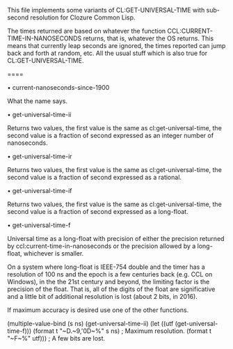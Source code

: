 
This file implements some variants of CL:GET-UNIVERSAL-TIME with
sub-second resolution for Clozure Common Lisp.

The times returned are based on whatever the function
CCL:CURRENT-TIME-IN-NANOSECONDS returns, that is, whatever the OS
returns. This means that currently leap seconds are ignored, the times
reported can jump back and forth at random, etc. All the usual stuff
which is also true for CL:GET-UNIVERSAL-TIME.

====

• current-nanoseconds-since-1900

  What the name says.

• get-universal-time-ii

  Returns two values, the first value is the same as
  cl:get-universal-time, the second value is a fraction of second
  expressed as an integer number of nanoseconds.

• get-universal-time-ir

  Returns two values, the first value is the same as
  cl:get-universal-time, the second value is a fraction of second
  expressed as a rational.

• get-universal-time-if

  Returns two values, the first value is the same as
  cl:get-universal-time, the second value is a fraction of second
  expressed as a long-float.

• get-universal-time-f

  Universal time as a long-float with precision of either the precision
  returned by ccl:current-time-in-nanoseconds or the precision allowed
  by a long-float, whichever is smaller.
  
  On a system where long-float is IEEE-754 double and the timer has a
  resolution of 100 ns and the epoch is a few centuries back (e.g. CCL
  on Windows), in the the 21st century and beyond, the limiting factor
  is the precision of the float. That is, all of the digits of the
  float are significative and a little bit of additional resolution is
  lost (about 2 bits, in 2016).

  If maximum accuracy is desired use one of the other functions.

  (multiple-value-bind (s ns) (get-universal-time-ii)
    (let ((utf (get-universal-time-f)))
      (format t "~D.~9,'0D~%" s ns)       ; Maximum resolution.
      (format t "~F~%" utf)))             ; A few bits are lost.
